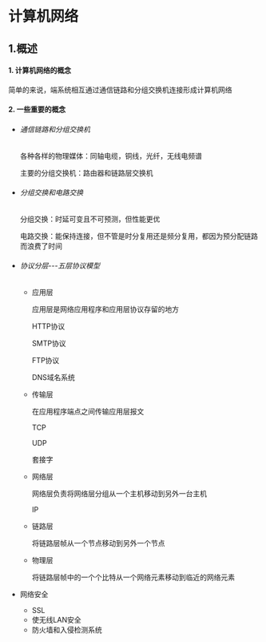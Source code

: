 # 计算机网络



## 1.概述

#### 1. 计算机网络的概念

简单的来说，端系统相互通过通信链路和分组交换机连接形成计算机网络

#### 2. 一些重要的概念

* ###### 通信链路和分组交换机

  各种各样的物理媒体：同轴电缆，铜线，光纤，无线电频谱

  主要的分组交换机：路由器和链路层交换机

* ###### 分组交换和电路交换

  分组交换：时延可变且不可预测，但性能更优

  电路交换：能保持连接，但不管是时分复用还是频分复用，都因为预分配链路而浪费了时间

* ###### 协议分层---五层协议模型

  * 应用层

    应用层是网络应用程序和应用层协议存留的地方

    HTTP协议

    SMTP协议

    FTP协议

    DNS域名系统

  * 传输层

    在应用程序端点之间传输应用层报文

    TCP

    UDP

    套接字

  * 网络层

    网络层负责将网络层分组从一个主机移动到另外一台主机

    IP

  * 链路层

    将链路层帧从一个节点移动到另外一个节点

  * 物理层

    将链路层帧中的一个个比特从一个网络元素移动到临近的网络元素

* 网络安全
  * SSL
  * 使无线LAN安全
  * 防火墙和入侵检测系统